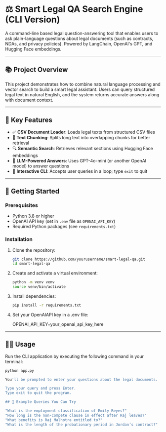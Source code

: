 # ⚖️ Smart Legal QA Search Engine (CLI Version)

A command-line based legal question-answering tool that enables users to ask plain-language questions 
about legal documents (such as contracts, NDAs, and privacy policies). Powered by LangChain, OpenAI's GPT, 
and Hugging Face embeddings.

---

## 📚 Project Overview

This project demonstrates how to combine natural language processing and vector search to build a smart 
legal assistant. Users can query structured legal text in natural English, and the system returns accurate 
answers along with document context.

---

## 🧠 Key Features

- ✅ **CSV Document Loader**: Loads legal texts from structured CSV files
- 🧩 **Text Chunking**: Splits long text into overlapping chunks for better retrieval
- 🔍 **Semantic Search**: Retrieves relevant sections using Hugging Face embeddings
- 🧠 **LLM-Powered Answers**: Uses GPT-4o-mini (or another OpenAI model) to answer questions
- 🧪 **Interactive CLI**: Accepts user queries in a loop; type `exit` to quit

---

## 🚀 Getting Started

### Prerequisites

- Python 3.8 or higher
- OpenAI API key (set in `.env` file as `OPENAI_API_KEY`)
- Required Python packages (see `requirements.txt`)

### Installation

1. Clone the repository:

   ```bash
   git clone https://github.com/yourusername/smart-legal-qa.git
   cd smart-legal-qa

2. Create and activate a virtual environment:

   ```bash
   python -m venv venv
   source venv/bin/activate  

3. Install dependencies:

   ```bash
   pip install -r requirements.txt

4. Set your OpenAIAPI key in a .env file:

   OPENAI_API_KEY=your_openai_api_key_here
---

## 🧑‍💻 Usage

Run the CLI application by executing the following command in your terminal:

   ```bash
   python app.py

You'll be prompted to enter your questions about the legal documents.

Type your query and press Enter.
Type exit to quit the program.

## 💬 Example Queries You Can Try

"What is the employment classification of Emily Reyes?"
"How long is the non-compete clause in effect after Raj leaves?"
"What benefits is Raj Malhotra entitled to?"
"What is the length of the probationary period in Jordan’s contract?"

